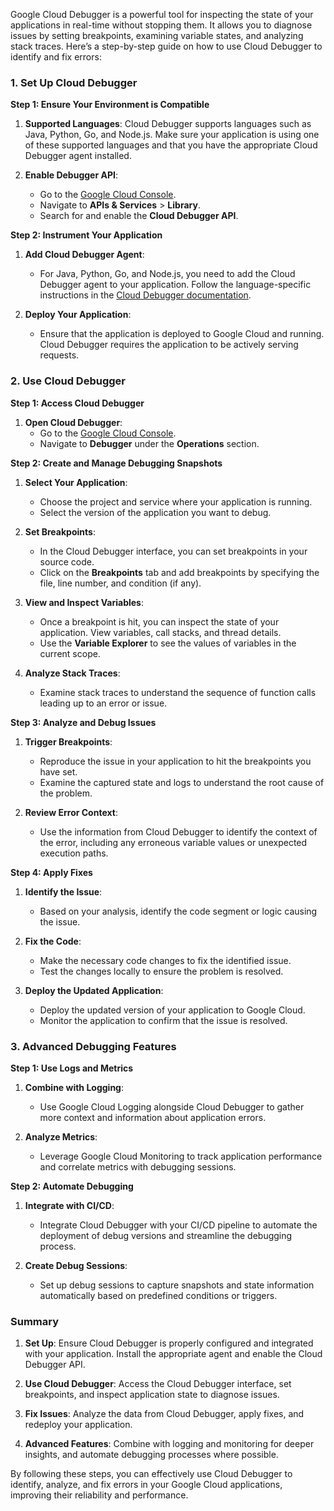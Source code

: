 Google Cloud Debugger is a powerful tool for inspecting the state of your applications in real-time without stopping them. It allows you to diagnose issues by setting breakpoints, examining variable states, and analyzing stack traces. Here’s a step-by-step guide on how to use Cloud Debugger to identify and fix errors:

### **1. Set Up Cloud Debugger**

**Step 1: Ensure Your Environment is Compatible**

1. **Supported Languages**: Cloud Debugger supports languages such as Java, Python, Go, and Node.js. Make sure your application is using one of these supported languages and that you have the appropriate Cloud Debugger agent installed.

2. **Enable Debugger API**:
   - Go to the [Google Cloud Console](https://console.cloud.google.com/).
   - Navigate to **APIs & Services** > **Library**.
   - Search for and enable the **Cloud Debugger API**.

**Step 2: Instrument Your Application**

1. **Add Cloud Debugger Agent**:
   - For Java, Python, Go, and Node.js, you need to add the Cloud Debugger agent to your application. Follow the language-specific instructions in the [Cloud Debugger documentation](https://cloud.google.com/debugger/docs).

2. **Deploy Your Application**:
   - Ensure that the application is deployed to Google Cloud and running. Cloud Debugger requires the application to be actively serving requests.

### **2. Use Cloud Debugger**

**Step 1: Access Cloud Debugger**

1. **Open Cloud Debugger**:
   - Go to the [Google Cloud Console](https://console.cloud.google.com/).
   - Navigate to **Debugger** under the **Operations** section.

**Step 2: Create and Manage Debugging Snapshots**

1. **Select Your Application**:
   - Choose the project and service where your application is running.
   - Select the version of the application you want to debug.

2. **Set Breakpoints**:
   - In the Cloud Debugger interface, you can set breakpoints in your source code.
   - Click on the **Breakpoints** tab and add breakpoints by specifying the file, line number, and condition (if any).

3. **View and Inspect Variables**:
   - Once a breakpoint is hit, you can inspect the state of your application. View variables, call stacks, and thread details.
   - Use the **Variable Explorer** to see the values of variables in the current scope.

4. **Analyze Stack Traces**:
   - Examine stack traces to understand the sequence of function calls leading up to an error or issue.

**Step 3: Analyze and Debug Issues**

1. **Trigger Breakpoints**:
   - Reproduce the issue in your application to hit the breakpoints you have set.
   - Examine the captured state and logs to understand the root cause of the problem.

2. **Review Error Context**:
   - Use the information from Cloud Debugger to identify the context of the error, including any erroneous variable values or unexpected execution paths.

**Step 4: Apply Fixes**

1. **Identify the Issue**:
   - Based on your analysis, identify the code segment or logic causing the issue.

2. **Fix the Code**:
   - Make the necessary code changes to fix the identified issue.
   - Test the changes locally to ensure the problem is resolved.

3. **Deploy the Updated Application**:
   - Deploy the updated version of your application to Google Cloud.
   - Monitor the application to confirm that the issue is resolved.

### **3. Advanced Debugging Features**

**Step 1: Use Logs and Metrics**

1. **Combine with Logging**:
   - Use Google Cloud Logging alongside Cloud Debugger to gather more context and information about application errors.

2. **Analyze Metrics**:
   - Leverage Google Cloud Monitoring to track application performance and correlate metrics with debugging sessions.

**Step 2: Automate Debugging**

1. **Integrate with CI/CD**:
   - Integrate Cloud Debugger with your CI/CD pipeline to automate the deployment of debug versions and streamline the debugging process.

2. **Create Debug Sessions**:
   - Set up debug sessions to capture snapshots and state information automatically based on predefined conditions or triggers.

### **Summary**

1. **Set Up**: Ensure Cloud Debugger is properly configured and integrated with your application. Install the appropriate agent and enable the Cloud Debugger API.

2. **Use Cloud Debugger**: Access the Cloud Debugger interface, set breakpoints, and inspect application state to diagnose issues.

3. **Fix Issues**: Analyze the data from Cloud Debugger, apply fixes, and redeploy your application.

4. **Advanced Features**: Combine with logging and monitoring for deeper insights, and automate debugging processes where possible.

By following these steps, you can effectively use Cloud Debugger to identify, analyze, and fix errors in your Google Cloud applications, improving their reliability and performance.